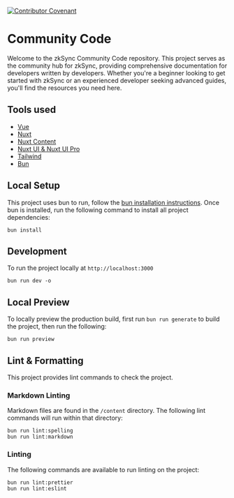<!-- markdownlint-disable MD041 -->
[![Contributor Covenant](https://img.shields.io/badge/Contributor%20Covenant-2.1-4baaaa.svg)](code_of_conduct.md)

# Community Code

Welcome to the zkSync Community Code repository. This project serves as the community hub for zkSync, providing comprehensive
documentation for developers written by developers.
Whether you're a beginner looking to get started with zkSync or an experienced developer
seeking advanced guides, you'll find the resources you need here.

## Tools used

- [Vue](https://vuejs.org/)
- [Nuxt](https://nuxt.com/)
- [Nuxt Content](https://content.nuxt.com/)
- [Nuxt UI & Nuxt UI Pro](https://ui.nuxt.com/)
- [Tailwind](https://tailwindcss.com/)
- [Bun](https://bun.sh/)

## Local Setup

This project uses bun to run, follow the [bun installation instructions](https://bun.sh/docs/installation). Once bun is
installed, run the following command to install all project dependencies:

```shell
bun install
```

## Development

To run the project locally at `http://localhost:3000`

```shell
bun run dev -o
```

## Local Preview

To locally preview the production build, first run `bun run generate` to build the project, then run the following:

```shell
bun run preview
```

## Lint & Formatting

This project provides lint commands to check the project.

### Markdown Linting

Markdown files are found in the `/content` directory. The following lint commands will run within that directory:

```shell
bun run lint:spelling
bun run lint:markdown
```

### Linting

The following commands are available to run linting on the project:

```shell
bun run lint:prettier
bun run lint:eslint
```
